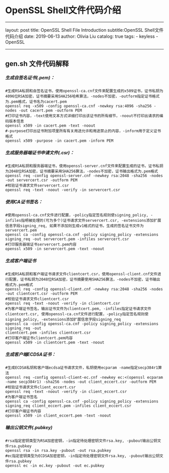 # OpenSSL Shell文件代码介绍

---
layout: post
title: OpenSSL Shell File Introduction
subtitle:OpenSSL Shell文件代码介绍
date: 2019-06-13
author: Olivia Liu
catalog: true
tags:
    - keyless
    - OpenSSL
   
---

## gen.sh 文件代码解释

##### 生成自签名证书(.pem)：

```shell
#生成RSA私钥和自签名证书，使用openssl-ca.cnf文件来配置生成的x509证书，证书私钥为4096位RSA加密，证书摘要采用SHA256哈希算法，-nodes不加密，-outform指定证书格式为.pem格式，证书名为cacert.pem
openssl req -x509 -config openssl-ca.cnf -newkey rsa:4096 -sha256 -nodes -out cacert.pem -outform PEM
#打印证书内容，-text使用文本方式详细打印出该证书的所有细节，-noout不打印出请求的编码版本信息
openssl x509 -in cacert.pem -text -noout
#-purpose打印出证书附加项里所有有关用途允许和用途禁止的内容，-inform用于定义证书格式
openssl x509 -purpose -in cacert.pem -inform PEM
```

##### 生成服务器端证书申请文件(.csr)：

```shell
#生成RSA私钥和服务器端证书，使用openssl-server.cnf文件来配置生成的证书，证书私钥为2048位RSA加密，证书摘要采用SHA256算法，-nodes不加密，证书输出格式为.pem格式 
openssl req -config openssl-server.cnf -newkey rsa:2048 -sha256 -nodes -out servercert.csr -outform PEM
#校验证书请求文件servercert.csr
openssl req -text -noout -verify -in servercert.csr
```

##### 使用CA证书签名：

```shell
#使用openssl-ca.cnf文件进行配置，-policy指定签名规则使signing_policy, -infiles指明被处理的(可为多个)证书请求文件servercert.csr, -extensions添加扩展信息字段signing_req, 如果不添加则生成v1格式的证书，生成的签名证书文件为servercert.pem
openssl ca -config openssl-ca.cnf -policy signing_policy -extensions signing_req -out servercert.pem -infiles servercert.csr
#打印服务器端证书servercert.pem内容
openssl x509 -in servercert.pem -text -noout
```

##### 生成客户端证书

```shell
#生成RSA私钥和客户端证书请求文件clientcert.csr，使用openssl-client.cnf文件进行配置，证书私钥为2048位RSA加密，证书摘要使用SHA256算法，-nodes不加密，证书输出格式为.pem格式
openssl req -config openssl-client.cnf -newkey rsa:2048 -sha256 -nodes -out clientcert.csr -outform PEM
#校验证书请求文件clientcert.csr
openssl req -text -noout -verify -in clientcert.csr
#为客户端证书签名，输出证书文件为clientcert.pem, -infiles指定证书请求文件clientcert.csr, 使用openssl-ca.cnf文件进行配置，-policy指定签名规则使signing_policy, -extensions添加扩展信息字段signing_req
openssl ca -config openssl-ca.cnf -policy signing_policy -extensions signing_req -out 
clientcert.pem -infiles clientcert.csr
#打印客户端证书clientcert.pem内容
openssl x509 -in clientcert.pem -text -noout
```

##### 生成客户端ECDSA证书：

```shell
#生成ECDSA私钥和客户端ecdsa证书请求文件，私钥使用ecparam -name指定secp384r1算法
openssl req -config openssl-client-ec.cnf -newkey ec:<(openssl ecparam -name secp384r1) -sha256 -nodes -out client_eccert.csr -outform PEM
#校验证书请求文件client_eccert.csr
openssl req -text -noout -verify -in client_eccert.csr
#为客户端证书签名
openssl ca -config openssl-ca.cnf -policy signing_policy -extensions signing_req client_eccert.pem -infiles client_eccert.csr
#打印客户端证书内容
openssl x509 -in client_eccert.pem -text -noout
```

##### 输出公钥文件(.pubkey)

```shell
#rsa指定密钥类型为RSA加密密钥，-in指定待处理密钥文件rsa.key, -pubout输出公钥文件rsa.pubkey
openssl rsa -in rsa.key -pubout -out rsa.pubkey
#ec指定密钥类型为ECDSA加密密钥，-in指定待处理密钥文件rsa.key, -pubout输出公钥文件rsa.pubkey
openssl ec -in ec.key -pubout -out ec.pubkey
```






















